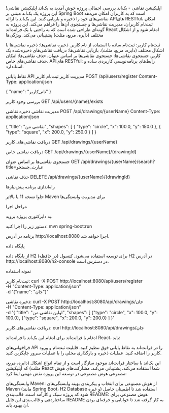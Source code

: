اپلیکیشن نقاشی - بک‌اند
بررسی اجمالی پروژه
خوش آمدید به بک‌اند اپلیکیشن نقاشی! این پروژه یک بک‌اند مبتنی بر Spring Boot است که به کاربران امکان می‌دهد نقاشی‌های خود را ذخیره و بازیابی کنند. این بک‌اند با ارائه APIهای RESTful، امکان ثبت‌نام کاربران، مدیریت نقاشی‌ها و جستجوی آن‌ها را فراهم می‌کند. این پروژه به گونه‌ای طراحی شده است که به راحتی با یک فرانت‌اند React ادغام شود و از اشکال مختلف (دایره، مربع، مثلث) پشتیبانی می‌کند.
ویژگی‌ها

ثبت‌نام کاربر: ثبت‌نام ساده با استفاده از نام کاربر.
ذخیره نقاشی‌ها: ذخیره نقاشی‌ها با اشکال مختلف (دایره، مربع، مثلث).
بازیابی نقاشی‌ها: دریافت نقاشی‌های ذخیره‌شده یک کاربر.
جستجوی نقاشی‌ها: جستجوی نقاشی‌ها بر اساس عنوان.
حذف نقاشی‌ها: امکان حذف نقاشی‌های خاص.
APIهای RESTful: رابط‌های برنامه‌نویسی کاربردی ساده و استاندارد.

نقاط پایانی API
مدیریت کاربر
ثبت‌نام کاربر
POST /api/users/register
Content-Type: application/json

{
  "name": "نام_کاربر"
}

بررسی وجود کاربر
GET /api/users/{name}/exists

مدیریت نقاشی
ذخیره نقاشی
POST /api/drawings/{userName}
Content-Type: application/json

{
  "title": "نقاشی من",
  "shapes": [
    {
      "type": "circle",
      "x": 100.0,
      "y": 150.0
    },
    {
      "type": "square",
      "x": 200.0,
      "y": 250.0
    }
  ]
}

دریافت نقاشی‌های کاربر
GET /api/drawings/{userName}

دریافت نقاشی خاص
GET /api/drawings/{userName}/{drawingId}

جستجوی نقاشی‌ها بر اساس عنوان
GET /api/drawings/{userName}/search?title=عبارت_جستجو

حذف نقاشی
DELETE /api/drawings/{userName}/{drawingId}

راه‌اندازی برنامه
پیش‌نیازها

جاوا نسخه 11 یا بالاتر
Maven برای مدیریت وابستگی‌ها

مراحل اجرا

به دایرکتوری پروژه بروید.

دستور زیر را اجرا کنید:
mvn spring-boot:run


برنامه در آدرس http://localhost:8080 اجرا خواهد شد.


پایگاه داده

از پایگاه داده H2 (در حافظه) برای توسعه استفاده می‌شود.
کنسول H2 در آدرس http://localhost:8080/h2-console در دسترس است.

نمونه استفاده

ثبت‌نام کاربر:
curl -X POST http://localhost:8080/api/users/register \
  -H "Content-Type: application/json" \
  -d '{"name": "جان"}'


ذخیره نقاشی:
curl -X POST http://localhost:8080/api/drawings/جان \
  -H "Content-Type: application/json" \
  -d '{
    "title": "اولین نقاشی من",
    "shapes": [
      {"type": "circle", "x": 100.0, "y": 100.0},
      {"type": "square", "x": 200.0, "y": 200.0}
    ]
  }'


دریافت نقاشی‌های کاربر:
curl http://localhost:8080/api/drawings/جان



ادغام با فرانت‌اند
برای ادغام این بک‌اند با فرانت‌اند React، باید:

فراخوانی‌های API را در فرانت‌اند به نقاط پایانی فوق تنظیم کنید.
قابلیت ثبت‌نام و ورود کاربر را اضافه کنید.
عملیات ذخیره و بارگذاری محلی را با عملیات سرور جایگزین کنید.

این بک‌اند با ساختار فرانت‌اند موجود سازگار است و از تمام انواع اشکال (دایره، مربع، مثلث) که اپلیکیشن React شما استفاده می‌کند، پشتیبانی می‌کند.
مشارکت‌های هوش مصنوعی
هوش مصنوعی در توسعه این پروژه نقش مهمی ایفا کرد:

وابستگی‌های Maven: از هوش مصنوعی برای انتخاب و پیکربندی بهینه وابستگی‌های Maven (مانند Spring Boot، H2 Database و غیره) استفاده شد تا اطمینان حاصل شود که پروژه سبک و کارآمد است.
قالب‌بندی README: هوش مصنوعی برای ساختاردهی و قالب‌بندی این فایل README به کار گرفته شد تا خوانایی و حرفه‌ای بودن آن بهبود یابد.
